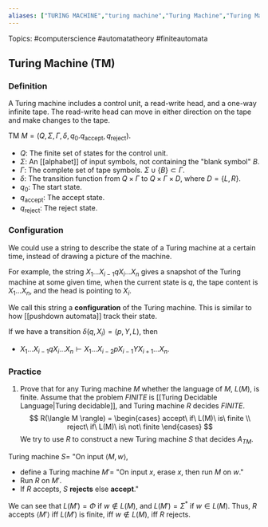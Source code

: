 ```yaml
---
aliases: ["TURING MACHINE","turing machine","Turing Machine","Turing Machines","turing machines", "TM", "tm", "TMs", 'tms'] 
---
```

Topics: #computerscience #automatatheory #finiteautomata

## Turing Machine (TM)

### Definition
A Turing machine includes a control unit, a read-write head, and a one-way infinite tape. The read-write head can move in either direction on the tape and make changes to the tape.  

TM $M=(Q, \Sigma, \Gamma, \delta, q_0. q_{\text{accept}}, q_{\text{reject}})$.
- $Q$: The finite set of states for the control unit.
- $\Sigma$: An [[alphabet]] of input symbols, not containing the "blank symbol" $B$. 
- $\Gamma$: The complete set of tape symbols. $\Sigma \cup \{B\} \subset \Gamma$.
- $\delta$: The transition function from $Q \times \Gamma$ to $Q \times \Gamma \times D$, where $D=\{L,R\}$.
- $q_0$: The start state.
- $q_{\text{accept}}$: The accept state.
- $q_{\text{reject}}$: The reject state. 

### Configuration
We could use a string to describe the state of a Turing machine at a certain time, instead of drawing a picture of the machine. 

For example, the string $X_1 \dots X_{i-1}qX_i \dots X_n$ gives a snapshot of the Turing machine at some given time, when the current state is $q$, the tape content is $X_1 \dots X_n$, and the head is pointing to $X_i$. 

We call this string a **configuration** of the Turing machine. This is similar to how [[pushdown automata]] track their state. 

If we have a transition $\delta(q, X_i) = (p, Y, L)$, then 
- $X_1 \dots X_{i-1} q X_i \dots X_n \vdash X_1 \dots X_{i-2} p X_{i-1} Y X_{i+1} \dots X_n$. 

### Practice
1. Prove that for any Turing machine $M$ whether the language of $M$, $L(M)$, is finite.
Assume that the problem $FINITE$ is [[Turing Decidable Language|Turing decidable]], and Turing machine $R$ decides $FINITE$. $$
R(\langle M \rangle) =
	\begin{cases} 
      accept\ if\ L(M)\ is\ finite \\
      reject\ if\ L(M)\ is\ not\ finite
   \end{cases} $$
We try to use $R$ to construct a new Turing machine $S$ that decides $A_{TM}$. 

Turing machine $S=$ "On input $\langle M, w \rangle$, 
- define a Turing machine $M' =$ "On input $x$, erase $x$, then run $M$ on $w$."
- Run $R$ on $M'$. 
- If $R$ accepts, $S$ **rejects** else **accept**."

We can see that $L(M') = \Phi$ if $w \notin L(M)$, and $L(M') = \Sigma^{*}$ if $w \in L(M)$. Thus, $R$ accepts $\langle M' \rangle$ iff $L(M')$ is finite, iff $w \notin L(M)$, iff $R$ rejects. 